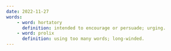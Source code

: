 ```yaml
---
date: 2022-11-27
words:
    - word: hortatory
      definition: intended to encourage or persuade; urging.
    - word: prolix
      definition: using too many words; long-winded.
---
```

